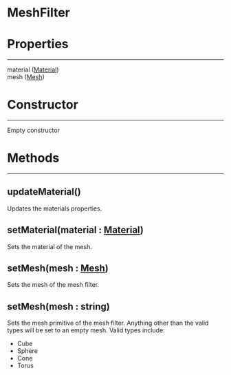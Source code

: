 # MeshFilter
# Properties
---

material ([Material](../graphics/Material.md))   
mesh ([Mesh](../graphics/Mesh.md))

   

# Constructor
---
Empty constructor

   
   

# Methods
---

## **updateMaterial()**
Updates the materials properties.

## **setMaterial(material : [Material](../graphics/Material.md))**
Sets the material of the mesh.

## **setMesh(mesh : [Mesh](../graphics/Mesh.md))**
Sets the mesh of the mesh filter.

## **setMesh(mesh : string)**
Sets the mesh primitive of the mesh filter. Anything other than the valid types will be set to an empty mesh. Valid types include:   
- Cube
- Sphere
- Cone
- Torus